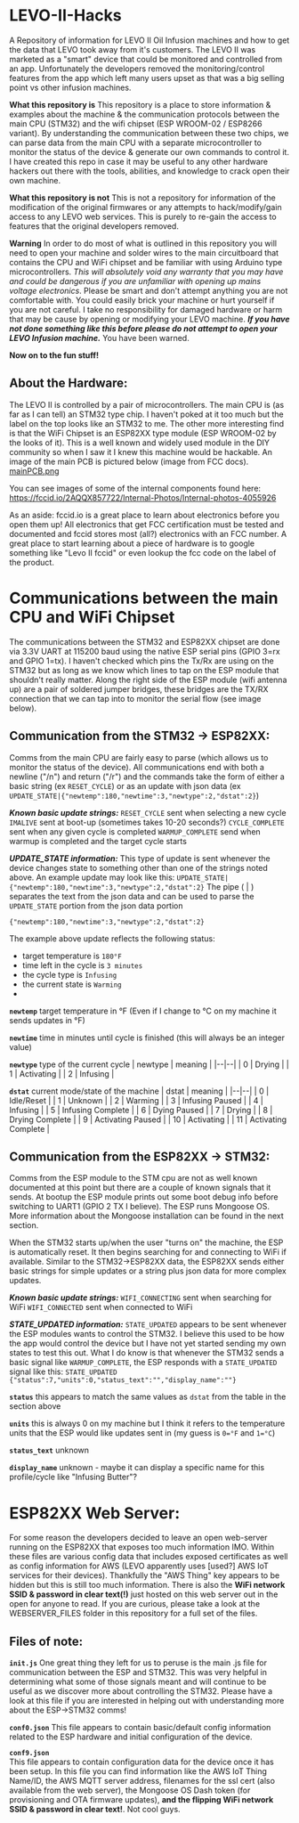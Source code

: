 
# LEVO-II-Hacks
A Repository of information for LEVO II Oil Infusion machines and how to get the data that LEVO took away from it's customers. The LEVO II was marketed as a "smart" device that could be monitored and controlled from an app. Unfortunately the developers removed the monitoring/control features from the app which left many users upset as that was a big selling point vs other infusion machines. 

**What this repository is**
This repository is a place to store information & examples about the machine & the communication protocols between the main CPU (STM32) and the wifi chipset (ESP WROOM-02 / ESP8266 variant). By understanding the communication between these two chips, we can parse data from the main CPU with a separate microcontroller to monitor the status of the device & generate our own commands to control it. I have created this repo in case it may be useful to any other hardware hackers out there with the tools, abilities, and knowledge to crack open their own machine. 

**What this repository is not**
This is not a repository for information of the modification of the original firmwares or any attempts to hack/modify/gain access to any LEVO web services. This is purely to re-gain the access to features that the original developers removed.

**Warning**
In order to do most of what is outlined in this repository you will need to open your machine and solder wires to the main circuitboard that contains the CPU and WiFi chipset and be familiar with using Arduino type microcontrollers. *This will absolutely void any warranty that you may have and could be dangerous if you are unfamiliar with opening up mains voltage electronics*. Please be smart and don't attempt anything you are not comfortable with. You could easily brick your machine or hurt yourself if you are not careful. I take no responsibility for damaged hardware or harm that may be cause by opening or modifying your LEVO machine. ***If you have not done something like this before please do not attempt to open your LEVO Infusion machine.*** You have been warned. 

**Now on to the fun stuff!**

## About the Hardware:
The LEVO II is controlled by a pair of microcontrollers. The main CPU is (as far as I can tell) an STM32 type chip. I haven't poked at it too much but the label on the top looks like an STM32 to me. The other more interesting find is that the WiFi Chipset is an ESP82XX type module (ESP WROOM-02 by the looks of it). This is a well known and widely used module in the DIY community so when I saw it I knew this machine would be hackable. An image of the main PCB is pictured below (image from FCC docs).
[mainPCB.png](/images/mainPCB.png)

You can see images of some of the internal components found here: https://fccid.io/2AQQX857722/Internal-Photos/Internal-photos-4055926

As an aside: fccid.io is a great place to learn about electronics before you open them up! All electronics that get FCC certification must be tested and documented and fccid stores most (all?) electronics with an FCC number. A great place to start learning about a piece of hardware is to google something like "Levo II fccid" or even lookup the fcc code on the label of the product. 

# Communications between the main CPU and WiFi Chipset


The communications between the STM32 and ESP82XX chipset are done via 3.3V UART at 115200 baud using the native ESP serial pins (GPIO 3=rx and GPIO 1=tx). I haven't checked which pins the Tx/Rx are using on the STM32 but as long as we know which lines to tap on the ESP module that shouldn't really matter. Along the right side of the ESP module (wifi antenna up) are a pair of soldered jumper bridges, these bridges are the TX/RX connection that we can tap into to monitor the serial flow (see image below). 

## Communication from the STM32 -> ESP82XX:

Comms from the main CPU are fairly easy to parse (which allows us to monitor the status of the device). All communications end with both a newline ("/n") and return ("/r") and the commands take the form of either a basic string (ex `RESET_CYCLE`) or as an update with json data 
(ex `UPDATE_STATE|{"newtemp":180,"newtime":3,"newtype":2,"dstat":2}`)

***Known basic update strings:***
`RESET_CYCLE` sent when selecting a new cycle
`IMALIVE` sent at boot-up (sometimes takes 10-20 seconds?)
`CYCLE_COMPLETE` sent when any given cycle is completed
`WARMUP_COMPLETE` send when warmup is completed and the target cycle starts


***UPDATE_STATE information:***
This type of update is sent whenever the device changes state to something other than one of the strings noted above. An example update may look like this:
`UPDATE_STATE|{"newtemp":180,"newtime":3,"newtype":2,"dstat":2}`
The pipe ( | ) separates the text from the json data and can be used to parse the `UPDATE_STATE` portion from the json data portion 

`{"newtemp":180,"newtime":3,"newtype":2,"dstat":2}`  

The example above update reflects the following status:
-	target temperature is `180°F`
-	time left in the cycle is `3 minutes`
-	the cycle type is `Infusing`
-	the current state is `Warming`
-	

**`newtemp`** target temperature in °F (Even if I change to °C on my machine it sends updates in °F)

**`newtime`** time in minutes until cycle is finished (this will always be an integer value)

**`newtype`** type of the current cycle
| newtype | meaning |
|--|--|
| 0 | Drying |
| 1 | Activating |
| 2 | Infusing |

**`dstat`** current mode/state of the machine
| dstat | meaning |
|--|--|
| 0 | Idle/Reset |
| 1 | Unknown |
| 2 | Warming |
| 3 | Infusing Paused |
| 4 | Infusing |
| 5 | Infusing Complete |
| 6 | Dying Paused |
| 7 | Drying |
| 8 | Drying Complete |
| 9 | Activating Paused |
| 10 | Activating |
| 11 | Activating Complete |

## Communication from the ESP82XX -> STM32:
Comms from the ESP module to the STM cpu are not as well known documented at this point but there are a couple of known signals that it sends. At bootup the ESP module prints out some boot debug info before switching to UART1 (GPIO 2 TX I believe). The ESP runs Mongoose OS. More information about the Mongoose installation can be found in the next section. 

When the STM32 starts up/when the user "turns on" the machine, the ESP is automatically reset. It then begins searching for and connecting to WiFi if available. Similar to the STM32->ESP82XX data, the ESP82XX sends either basic strings for simple updates or a string plus json data for more complex updates. 

***Known basic update strings:***
`WIFI_CONNECTING` sent when searching for WiFi
`WIFI_CONNECTED` sent when connected to WiFi


***STATE_UPDATED information:***
`STATE_UPDATED` appears to be sent whenever the ESP modules wants to control the STM32. I believe this used to be how the app would control the device but I have not yet started sending my own states to test this out. What I do know is that whenever the STM32 sends a basic signal like `WARMUP_COMPLETE`, the ESP responds with a `STATE_UPDATED` signal like this:
`STATE_UPDATED {"status":7,"units":0,"status_text":"","display_name":""} `

**`status`** this appears to match the same values as `dstat` from the table in the section above

**`units`** this is always 0 on my machine but I think it refers to the temperature units that the ESP would like updates sent in (my guess is `0=°F` and `1=°C`)

**`status_text`** unknown

**`display_name`** unknown - maybe it can display a specific name for this profile/cycle like "Infusing Butter"?


# ESP82XX Web Server:

For some reason the developers decided to leave an open web-server running on the ESP82XX that exposes too much information IMO. Within these files are various config data that includes exposed certificates as well as config information for AWS (LEVO apparently uses [used?] AWS IoT services for their devices). Thankfully the "AWS Thing" key appears to be hidden but this is still too much information. There is also the **WiFi network SSID & password in clear text(!)** just hosted on this web server out in the open for anyone to read. If you are curious, please take a look at the WEBSERVER_FILES folder in this repository for a full set of the files. 

## Files of note:

**`init.js`** 
One great thing they left for us to peruse is the main .js file for communication between the ESP and STM32. This was very helpful in determining what some of those signals meant and will continue to be useful as we discover more about controlling the STM32. Please have a look at this file if you are interested in helping out with understanding more about the ESP->STM32 comms!

**`conf0.json`** 
This file appears to contain basic/default config information related to the ESP hardware and initial configuration of the device. 

**`conf9.json`**  
This file appears to contain configuration data for the device once it has been setup. In this file you can find information like the AWS IoT Thing Name/ID, the AWS MQTT server address, filenames for the ssl cert (also available from the web server), the Mongoose OS Dash token (for provisioning and OTA firmware updates), **and the flipping WiFi network SSID & password in clear text!**. Not cool guys. 








